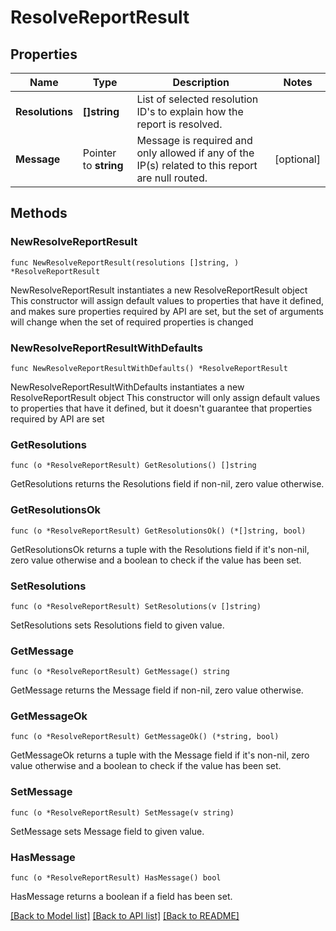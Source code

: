 # ResolveReportResult

## Properties

Name | Type | Description | Notes
------------ | ------------- | ------------- | -------------
**Resolutions** | **[]string** | List of selected resolution ID&#39;s to explain how the report is resolved. | 
**Message** | Pointer to **string** | Message is required and only allowed if any of the IP(s) related to this report are null routed. | [optional] 

## Methods

### NewResolveReportResult

`func NewResolveReportResult(resolutions []string, ) *ResolveReportResult`

NewResolveReportResult instantiates a new ResolveReportResult object
This constructor will assign default values to properties that have it defined,
and makes sure properties required by API are set, but the set of arguments
will change when the set of required properties is changed

### NewResolveReportResultWithDefaults

`func NewResolveReportResultWithDefaults() *ResolveReportResult`

NewResolveReportResultWithDefaults instantiates a new ResolveReportResult object
This constructor will only assign default values to properties that have it defined,
but it doesn't guarantee that properties required by API are set

### GetResolutions

`func (o *ResolveReportResult) GetResolutions() []string`

GetResolutions returns the Resolutions field if non-nil, zero value otherwise.

### GetResolutionsOk

`func (o *ResolveReportResult) GetResolutionsOk() (*[]string, bool)`

GetResolutionsOk returns a tuple with the Resolutions field if it's non-nil, zero value otherwise
and a boolean to check if the value has been set.

### SetResolutions

`func (o *ResolveReportResult) SetResolutions(v []string)`

SetResolutions sets Resolutions field to given value.


### GetMessage

`func (o *ResolveReportResult) GetMessage() string`

GetMessage returns the Message field if non-nil, zero value otherwise.

### GetMessageOk

`func (o *ResolveReportResult) GetMessageOk() (*string, bool)`

GetMessageOk returns a tuple with the Message field if it's non-nil, zero value otherwise
and a boolean to check if the value has been set.

### SetMessage

`func (o *ResolveReportResult) SetMessage(v string)`

SetMessage sets Message field to given value.

### HasMessage

`func (o *ResolveReportResult) HasMessage() bool`

HasMessage returns a boolean if a field has been set.


[[Back to Model list]](../README.md#documentation-for-models) [[Back to API list]](../README.md#documentation-for-api-endpoints) [[Back to README]](../README.md)


